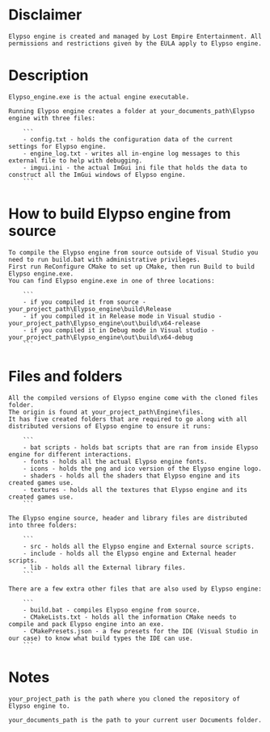 # Disclaimer

	Elypso engine is created and managed by Lost Empire Entertainment. All permissions and restrictions given by the EULA apply to Elypso engine.

# Description

	Elypso_engine.exe is the actual engine executable.
		
	Running Elypso engine creates a folder at your_documents_path\Elypso engine with three files:
	
		```
		- config.txt - holds the configuration data of the current settings for Elypso engine.
		- engine_log.txt - writes all in-engine log messages to this external file to help with debugging.
		- imgui.ini - the actual ImGui ini file that holds the data to construct all the ImGui windows of Elypso engine.
		```
		
# How to build Elypso engine from source

	To compile the Elypso engine from source outside of Visual Studio you need to run build.bat with administrative privileges.
	First run ReConfigure CMake to set up CMake, then run Build to build Elypso engine.exe.
	You can find Elypso engine.exe in one of three locations:
		
		```
		- if you compiled it from source - your_project_path\Elypso_engine\build\Release
		- if you compiled it in Release mode in Visual studio - your_project_path\Elypso_engine\out\build\x64-release
		- if you compiled it in Debug mode in Visual studio - your_project_path\Elypso_engine\out\build\x64-debug
		```
		
# Files and folders
		
	All the compiled versions of Elypso engine come with the cloned files folder.
	The origin is found at your_project_path\Engine\files.
	It has five created folders that are required to go along with all distributed versions of Elypso engine to ensure it runs:
	
		```
		- bat scripts - holds bat scripts that are ran from inside Elypso engine for different interactions.
		- fonts - holds all the actual Elypso engine fonts.
		- icons - holds the png and ico version of the Elypso engine logo.
		- shaders - holds all the shaders that Elypso engine and its created games use.
		- textures - holds all the textures that Elypso engine and its created games use.
		```
		
	The Elypso engine source, header and library files are distributed into three folders:
	
		```
		- src - holds all the Elypso engine and External source scripts.
		- include - holds all the Elypso engine and External header scripts.
		- lib - holds all the External library files.
		```
	
	There are a few extra other files that are also used by Elypso engine:
	
		```
		- build.bat - compiles Elypso engine from source.
		- CMakeLists.txt - holds all the information CMake needs to compile and pack Elypso engine into an exe.
		- CMakePresets.json - a few presets for the IDE (Visual Studio in our case) to know what build types the IDE can use.
		```
		
# Notes

	your_project_path is the path where you cloned the repository of Elypso engine to.
	
	your_documents_path is the path to your current user Documents folder.
